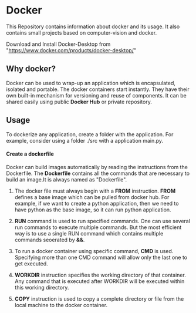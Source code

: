 # Docker 
This Repository contains information about docker and its usage. It also contains small projects based on computer-vision and docker. 

Download and Install Docker-Desktop from "https://www.docker.com/products/docker-desktop/"

## Why docker?
Docker can be used to wrap-up an application  which is encapsulated, isolated and portable. The docker containers start instantly. They have their own built-in mechanism for versioning and reuse of components. It can be shared easily using public **Docker Hub** or private repository. 

## Usage

To dockerize any application, create a folder with the application. For example, consider using a folder ./src with a application main.py. 

#### Create a dockerfile

Docker can build images automatically by reading the instructions from the Dockerfile. The **Dockerfile** contains all the commands that are necessary to build an image.It is always named as "Dockerfile".
1. The docker file must always begin with a **FROM** instruction. **FROM** defines a base image which can be pulled from docker hub. For example, if we want to create a python application, then we need to have python as the base image, so it can run python application.

2. **RUN** command is used to run specified commands. One can use several run commands to execute multiple commands. But the most efficient way is to use a single RUN command which contains multiple commands seoerated by **&&**.

3. To run a docker container using specific command, **CMD** is used. Specifying more than one CMD command will allow only the last one to get executed. 

4. **WORKDIR** instruction specifies the working directory of that container. Any command that is executed after WORKDIR will be executed within this working directory.

5. **COPY** instruction is used to copy a complete directory or file from the local machine to the docker container. 